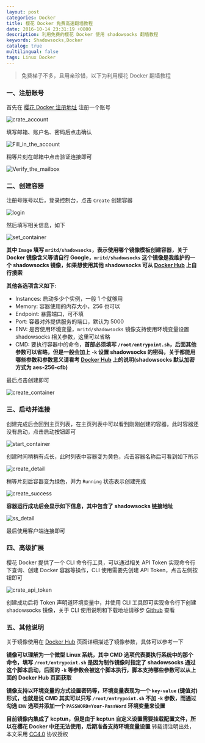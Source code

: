 ```yaml
---
layout: post
categories: Docker
title: 樱花 Docker 免费高速翻墙教程
date: 2016-10-14 23:31:19 +0800
description: 利用免费的樱花 Docker 使用 shadowsocks 翻墙教程
keywords: Shadowsocks,Docker
catalog: true
multilingual: false
tags: Linux Docker
---
```


> 免费梯子不多，且用亲珍惜，以下为利用樱花 Docker 翻墙教程

### 一、注册账号

首先在 [樱花 Docker 注册地址](https://app.arukas.io/) 注册一个账号

![crate_account](https://cdn.oss.link/markdown/xek39.jpg)

填写邮箱、账户名、密码后点击确认

![Fill_in_the_account](https://cdn.oss.link/markdown/jax98.jpg)

稍等片刻在邮箱中点击验证连接即可

![Verify_the_mailbox](https://cdn.oss.link/markdown/pewta.jpg)

### 二、创建容器

注册号账号以后，登录控制台，点击 `Create` 创建容器 

![login](https://cdn.oss.link/markdown/3ai5c.jpg)

然后填写相关信息，如下

![set_container](https://cdn.oss.link/markdown/0dkkc.jpg)

**其中 `Image` 填写 `mritd/shadowsocks`，表示使用哪个镜像模板创建容器，关于 Docker 镜像含义等请自行 Google，`mritd/shadowsocks` 这个镜像是我维护的一个 shadowsocks 镜像，如果想使用其他 shadowsocks 可从 [Docker Hub](https://hub.docker.com/) 上自行搜索**

**其他各选项含义如下:**

- Instances: 启动多少个实例，一般 1 个就够用
- Memory: 容器使用的内存大小，256 也可以
- Endpoint: 暴露端口，可不填
- Port: 容器对外提供服务的端口，默认为 5000
- ENV: 是否使用环境变量，`mritd/shadowsocks` 镜像支持使用环境变量设置 shadowsocks 相关参数，这里可以省略
- CMD: 要执行容器中的命令，**首部必须填写 `/root/entrypoint.sh`，后面其他参数可以省略，但是一般会加上 `-k` 设置 shadowsocks 的密码，关于都能用哪些参数和参数意义请看考 [Docker Hub](https://hub.docker.com/r/mritd/shadowsocks/) 上的说明(shadowsocks 默认加密方式为 aes-256-cfb)**

最后点击创建即可

![create_container](https://cdn.oss.link/markdown/e2d1j.jpg)

### 三、启动并连接

创建完成后会回到主页列表，在主页列表中可以看到刚刚创建的容器，此时容器还没有启动，点击启动按钮即可

![start_container](https://cdn.oss.link/markdown/b9nts.jpg)

创建时间稍稍有点长，此时列表中容器变为黄色，点击容器名称后可看到如下所示

![create_detail](https://cdn.oss.link/markdown/m093z.jpg)

稍等片刻后容器变为绿色，并为 `Running` 状态表示创建完成

![create_success](https://cdn.oss.link/markdown/ybwqj.jpg)

**容器运行成功后会显示如下信息，其中包含了 shadowsocks 链接地址**

![ss_detail](https://cdn.oss.link/markdown/czjyx.jpg)

最后使用客户端连接即可

### 四、高级扩展

樱花 Docker 提供了一个 CLI 命令行工具，可以通过相关 API Token 实现命令行下查询、创建 Docker 容器等操作，CLI 使用需要先创建 API Token，点击左侧按钮即可

![crate_api_token](https://cdn.oss.link/markdown/ol0lv.jpg)

创建成功后将 Token 声明道环境变量中，并使用 CLI 工具即可实现命令行下创建 shadowsocks 镜像，关于 CLI 使用说明和下载地址请移步 [Github](https://github.com/arukasio/cli) 查看

### 五、其他说明

关于镜像使用在 [Docker Hub](https://hub.docker.com/r/mritd/shadowsocks/) 页面详细描述了镜像参数，具体可以参考一下

**镜像可以理解为一个微型 Linux 系统，其中 CMD 选项代表要执行系统中的那个命令，填写 `/root/entrypoint.sh` 是因为制作镜像时指定了 shadowsocks 通过这个脚本启动，后面的 `-k` 等参数会被这个脚本执行，脚本支持哪些参数可以从上面的 Docker Hub 页面获取**

**镜像支持以环境变量的方式设置密码等，环境变量表现为一个 `key-value` (键值对) 形式，也就是说 CMD 其实可以只写 `/root/entrypoint.sh` 不加 `-k` 参数，而通过勾选 `ENV` 选项并添加一个 `PASSWORD=Your-PassWord` 环境变量来设置**

**目前镜像内集成了 kcptun，但是由于 kcptun 自定义设置需要挂载配置文件，所以在樱花 Docker 中还无法使用，后期准备支持环境变量设置**
转载请注明出处，本文采用 [CC4.0](http://creativecommons.org/licenses/by-nc-nd/4.0/) 协议授权
